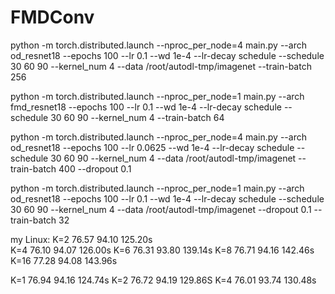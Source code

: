 # FMDConv


python -m torch.distributed.launch --nproc_per_node=4 main.py --arch od_resnet18 --epochs 100 --lr 0.1 --wd 1e-4 --lr-decay schedule --schedule 30 60 90 --kernel_num 4 --data /root/autodl-tmp/imagenet --train-batch 256

python -m torch.distributed.launch --nproc_per_node=1 main.py --arch fmd_resnet18 --epochs 100 --lr 0.1 --wd 1e-4 --lr-decay schedule --schedule 30 60 90 --kernel_num 4 --train-batch 64

python -m torch.distributed.launch --nproc_per_node=4 main.py --arch od_resnet18 --epochs 100 --lr 0.0625 --wd 1e-4 --lr-decay schedule --schedule 30 60 90 --kernel_num 4 --data /root/autodl-tmp/imagenet --train-batch 400 --dropout 0.1

python -m torch.distributed.launch --nproc_per_node=1 main.py --arch od_resnet18 --epochs 100 --lr 0.1 --wd 1e-4 --lr-decay schedule --schedule 30 60 90 --kernel_num 4 --data /root/autodl-tmp/imagenet --dropout 0.1 --train-batch 32


my Linux:
  K=2  76.57 94.10 125.20s            
  K=4  76.10 94.07 126.00s
  K=6  76.31 93.80 139.14s
  K=8  76.71 94.16 142.46s
  K=16 77.28 94.08 143.96s

  K=1  76.94 94.16 124.74s
  K=2  76.72 94.19 129.86S
  K=4  76.01 93.74 130.48s
  
